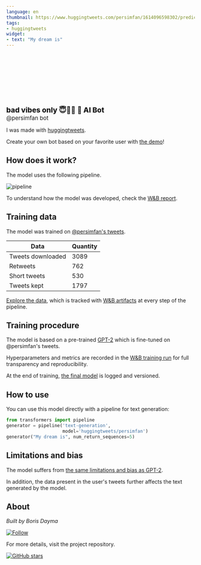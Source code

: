 ```yaml
---
language: en
thumbnail: https://www.huggingtweets.com/persimfan/1614096598302/predictions.png
tags:
- huggingtweets
widget:
- text: "My dream is"
---
```


<div>
<div style="width: 132px; height:132px; border-radius: 50%; background-size: cover; background-image: url('https://pbs.twimg.com/profile_images/1363872381907988481/EuhhK3gG_400x400.jpg')">
</div>
<div style="margin-top: 8px; font-size: 19px; font-weight: 800">bad vibes only 😇🧘🏻 🤖 AI Bot </div>
<div style="font-size: 15px">@persimfan bot</div>
</div>

I was made with [huggingtweets](https://github.com/borisdayma/huggingtweets).

Create your own bot based on your favorite user with [the demo](https://colab.research.google.com/github/borisdayma/huggingtweets/blob/master/huggingtweets-demo.ipynb)!

## How does it work?

The model uses the following pipeline.

![pipeline](https://github.com/borisdayma/huggingtweets/blob/master/img/pipeline.png?raw=true)

To understand how the model was developed, check the [W&B report](https://app.wandb.ai/wandb/huggingtweets/reports/HuggingTweets-Train-a-model-to-generate-tweets--VmlldzoxMTY5MjI).

## Training data

The model was trained on [@persimfan's tweets](https://twitter.com/persimfan).

| Data | Quantity |
| --- | --- |
| Tweets downloaded | 3089 |
| Retweets | 762 |
| Short tweets | 530 |
| Tweets kept | 1797 |

[Explore the data](https://wandb.ai/wandb/huggingtweets/runs/vjosb2cs/artifacts), which is tracked with [W&B artifacts](https://docs.wandb.com/artifacts) at every step of the pipeline.

## Training procedure

The model is based on a pre-trained [GPT-2](https://huggingface.co/gpt2) which is fine-tuned on @persimfan's tweets.

Hyperparameters and metrics are recorded in the [W&B training run](https://wandb.ai/wandb/huggingtweets/runs/2aaa509f) for full transparency and reproducibility.

At the end of training, [the final model](https://wandb.ai/wandb/huggingtweets/runs/2aaa509f/artifacts) is logged and versioned.

## How to use

You can use this model directly with a pipeline for text generation:

```python
from transformers import pipeline
generator = pipeline('text-generation',
                     model='huggingtweets/persimfan')
generator("My dream is", num_return_sequences=5)
```

## Limitations and bias

The model suffers from [the same limitations and bias as GPT-2](https://huggingface.co/gpt2#limitations-and-bias).

In addition, the data present in the user's tweets further affects the text generated by the model.

## About

*Built by Boris Dayma*

[![Follow](https://img.shields.io/twitter/follow/borisdayma?style=social)](https://twitter.com/intent/follow?screen_name=borisdayma)

For more details, visit the project repository.

[![GitHub stars](https://img.shields.io/github/stars/borisdayma/huggingtweets?style=social)](https://github.com/borisdayma/huggingtweets)
